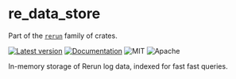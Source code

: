 # re_data_store

Part of the [`rerun`](https://github.com/rerun-io/rerun) family of crates.

[![Latest version](https://img.shields.io/crates/v/re_data_store.svg)](https://crates.io/crates/re_data_store)
[![Documentation](https://docs.rs/re_data_store/badge.svg)](https://docs.rs/re_data_store)
![MIT](https://img.shields.io/badge/license-MIT-blue.svg)
![Apache](https://img.shields.io/badge/license-Apache-blue.svg)

In-memory storage of Rerun log data, indexed for fast fast queries.
